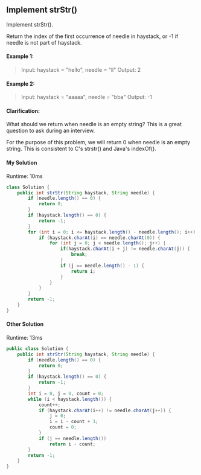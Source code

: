 ## Implement strStr()

Implement strStr().

Return the index of the first occurrence of needle in haystack, or -1 if needle is not part of haystack.

#### Example 1:

>Input: haystack = "hello", needle = "ll"
Output: 2

#### Example 2:

>Input: haystack = "aaaaa", needle = "bba"
Output: -1

#### Clarification:

What should we return when needle is an empty string? This is a great question to ask during an interview.

For the purpose of this problem, we will return 0 when needle is an empty string. This is consistent to C's strstr() and Java's indexOf().


#### My Solution

Runtime: 10ms

```Java
class Solution {
    public int strStr(String haystack, String needle) {
        if (needle.length() == 0) {
            return 0;
        }
        if (haystack.length() == 0) {
            return -1;
        }
        for (int i = 0; i <= haystack.length() - needle.length(); i++) {
            if (haystack.charAt(i) == needle.charAt(0)) {
                for (int j = 0; j < needle.length(); j++) {
                    if(haystack.charAt(i + j) != needle.charAt(j)) {
                        break;
                    }
                    if (j == needle.length() - 1) {
                        return i;
                    }
                }
            }
        }
        return -1;
    }
}
```

#### Other Solution

Runtime: 13ms

```Java
public class Solution {
    public int strStr(String haystack, String needle) {
        if (needle.length() == 0) {
            return 0;
        }
        if (haystack.length() == 0) {
            return -1;
        }
        int i = 0, j = 0, count = 0;
        while (i < haystack.length()) {
            count++;
            if (haystack.charAt(i++) != needle.charAt(j++)) {
                j = 0;
                i = i - count + 1;
                count = 0;
            }
            if (j == needle.length())
                return i - count;
        }
    	return -1;
    }
}
```
